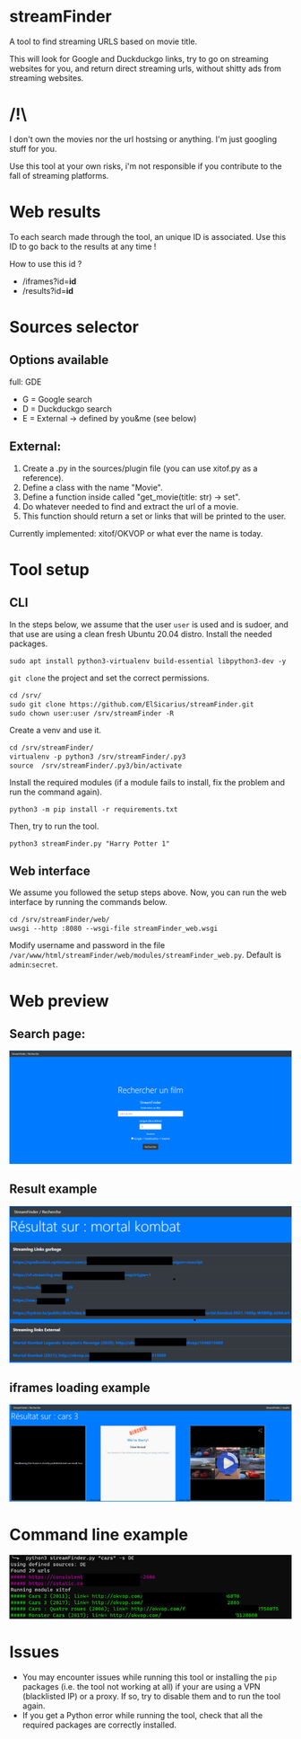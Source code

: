 # streamFinder
A tool to find streaming URLS based on movie title.

This will look for Google and Duckduckgo links, try to go on streaming websites for you, and return direct streaming urls, without shitty ads from streaming websites.

# /!\

I don't own the movies nor the url hostsing or anything. I'm just googling stuff for you.

Use this tool at your own risks, i'm not responsible if you contribute to the fall of streaming platforms.

# Web results

To each search made through the tool, an unique ID is associated. Use this ID to go back to the results at any time !

How to use this id ?
- /iframes?id=__id__
- /results?id=__id__

# Sources selector
## Options available

full: GDE
- G = Google search
- D = Duckduckgo search
- E = External -> defined by you&me (see below)

## External:
1. Create a .py in the sources/plugin file (you can use xitof.py as a reference).
2. Define a class with the name "Movie".
3. Define a function inside called "get_movie(title: str) -> set".
4. Do whatever needed to find and extract the url of a movie.
5. This function should return a set or links that will be printed to the user.

Currently implemented: xitof/OKVOP or what ever the name is today.

# Tool setup
## CLI
In the steps below, we assume that the user `user` is used and is sudoer, and that use are using a clean fresh Ubuntu 20.04 distro. Install the needed packages.
```
sudo apt install python3-virtualenv build-essential libpython3-dev -y
```
`git clone` the project and set the correct permissions.
```
cd /srv/
sudo git clone https://github.com/ElSicarius/streamFinder.git
sudo chown user:user /srv/streamFinder -R
```
Create a venv and use it.
```
cd /srv/streamFinder/
virtualenv -p python3 /srv/streamFinder/.py3
source  /srv/streamFinder/.py3/bin/activate
```
Install the required modules (if a module fails to install, fix the problem and run the command again).
```
python3 -m pip install -r requirements.txt
```
Then, try to run the tool.
```
python3 streamFinder.py "Harry Potter 1"
```

## Web interface
We assume you followed the setup steps above. Now, you can run the web interface by running the commands below.
```
cd /srv/streamFinder/web/
uwsgi --http :8080 --wsgi-file streamFinder_web.wsgi
```
Modify username and password in the file `/var/www/html/streamFinder/web/modules/streamFinder_web.py`. Default is `admin`:`secret`.

# Web preview
## Search page:
<img src="./images/srch.png"/>

## Result example
<img src="./images/res.png"/>

## iframes loading example

<img src="./images/iframes.png"/>

# Command line example

<img src="./images/demo.png"/>

# Issues
- You may encounter issues while running this tool or installing the `pip` packages (i.e. the tool not working at all) if your are using a VPN (blacklisted IP) or a proxy. If so, try to disable them and to run the tool again.
- If you get a Python error while running the tool, check that all the required packages are correctly installed.